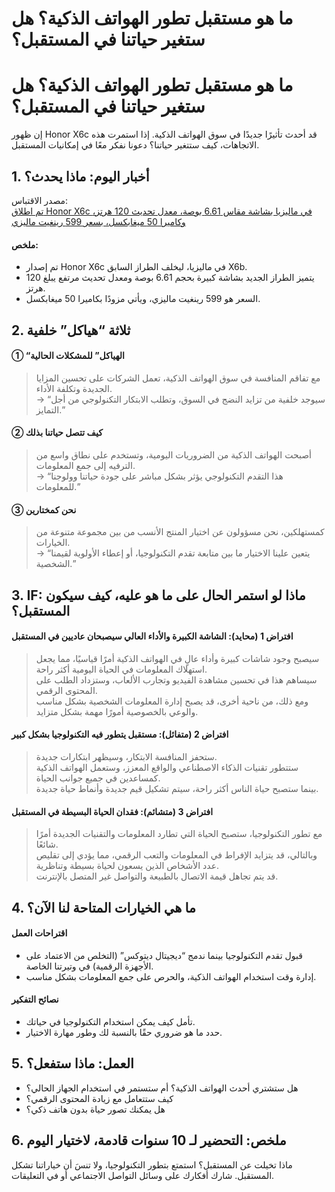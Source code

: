 # ما هو مستقبل تطور الهواتف الذكية؟ هل ستغير حياتنا في المستقبل؟

<h1>ما هو مستقبل تطور الهواتف الذكية؟ هل ستغير حياتنا في المستقبل؟</h1>
<p>إن ظهور Honor X6c قد أحدث تأثيرًا جديدًا في سوق الهواتف الذكية. إذا استمرت هذه الاتجاهات، كيف ستتغير حياتنا؟ دعونا نفكر معًا في إمكانيات المستقبل.</p>
<h2>1. أخبار اليوم: ماذا يحدث؟</h2>
<p>مصدر الاقتباس:<br />
<a href="https://soyacincau.com/2025/06/15/honor-x6c-malaysia-launch-specs-price/">تم اطلاق Honor X6c في ماليزيا بشاشة مقاس 6.61 بوصة، معدل تحديث 120 هرتز، وكاميرا 50 ميغابكسل، بسعر 599 رينغيت ماليزي</a></p>
<h4>ملخص:</h4>
<ul>
<li>تم إصدار Honor X6c في ماليزيا، ليخلف الطراز السابق X6b.</li>
<li>يتميز الطراز الجديد بشاشة كبيرة بحجم 6.61 بوصة ومعدل تحديث مرتفع يبلغ 120 هرتز.</li>
<li>السعر هو 599 رينغيت ماليزي، ويأتي مزودًا بكاميرا 50 ميغابكسل.</li>
</ul>
<h2>2. ثلاثة &#8220;هياكل&#8221; خلفية</h2>
<h4>① &#8220;الهياكل&#8221; للمشكلات الحالية</h4>
<blockquote>
<p>مع تفاقم المنافسة في سوق الهواتف الذكية، تعمل الشركات على تحسين المزايا الجديدة وتكلفة الأداء.  <br />
→ &#8220;سيوجد خلفية من تزايد النضج في السوق، وتطلب الابتكار التكنولوجي من أجل التمايز.&#8221;</p>
</blockquote>
<h4>② كيف تتصل حياتنا بذلك</h4>
<blockquote>
<p>أصبحت الهواتف الذكية من الضروريات اليومية، وتستخدم على نطاق واسع من الترفيه إلى جمع المعلومات.  <br />
→ &#8220;هذا التقدم التكنولوجي يؤثر بشكل مباشر على جودة حياتنا وولوجنا للمعلومات.&#8221;</p>
</blockquote>
<h4>③ نحن كمختارين</h4>
<blockquote>
<p>كمستهلكين، نحن مسؤولون عن اختيار المنتج الأنسب من بين مجموعة متنوعة من الخيارات.  <br />
→ &#8220;يتعين علينا الاختيار ما بين متابعة تقدم التكنولوجيا، أو إعطاء الأولوية لقيمنا الشخصية.&#8221;</p>
</blockquote>
<h2>3. IF: ماذا لو استمر الحال على ما هو عليه، كيف سيكون المستقبل؟</h2>
<h4>افتراض 1 (محايد): الشاشة الكبيرة والأداء العالي سيصبحان عاديين في المستقبل</h4>
<blockquote>
<p>سيصبح وجود شاشات كبيرة وأداء عالٍ في الهواتف الذكية أمرًا قياسيًا، مما يجعل استهلاك المعلومات في الحياة اليومية أكثر راحة.  <br />
سيساهم هذا في تحسين مشاهدة الفيديو وتجارب الألعاب، وستزداد الطلب على المحتوى الرقمي.  <br />
ومع ذلك، من ناحية أخرى، قد يصبح إدارة المعلومات الشخصية بشكل مناسب والوعي بالخصوصية أمورًا مهمة بشكل متزايد.</p>
</blockquote>
<h4>افتراض 2 (متفائل): مستقبل يتطور فيه التكنولوجيا بشكل كبير</h4>
<blockquote>
<p>ستحفز المنافسة الابتكار، وسيظهر ابتكارات جديدة.  <br />
ستتطور تقنيات الذكاء الاصطناعي والواقع المعزز، وستعمل الهواتف الذكية كمساعدين في جميع جوانب الحياة.  <br />
بينما ستصبح حياة الناس أكثر راحة، سيتم تشكيل قيم جديدة وأنماط حياة جديدة.</p>
</blockquote>
<h4>افتراض 3 (متشائم): فقدان الحياة البسيطة في المستقبل</h4>
<blockquote>
<p>مع تطور التكنولوجيا، ستصبح الحياة التي تطارد المعلومات والتقنيات الجديدة أمرًا شائعًا.  <br />
وبالتالي، قد يتزايد الإفراط في المعلومات والتعب الرقمي، مما يؤدي إلى تقليص عدد الأشخاص الذين يسعون لحياة بسيطة وتناظرية.  <br />
قد يتم تجاهل قيمة الاتصال بالطبيعة والتواصل غير المتصل بالإنترنت.</p>
</blockquote>
<h2>4. ما هي الخيارات المتاحة لنا الآن؟</h2>
<h4>اقتراحات العمل</h4>
<ul>
<li>قبول تقدم التكنولوجيا بينما ندمج &#8220;ديجيتال ديتوكس&#8221; (التخلص من الاعتماد على الأجهزة الرقمية) في وتيرتنا الخاصة.</li>
<li>إدارة وقت استخدام الهواتف الذكية، والحرص على جمع المعلومات بشكل مناسب.</li>
</ul>
<h4>نصائح التفكير</h4>
<ul>
<li>تأمل كيف يمكن استخدام التكنولوجيا في حياتك.</li>
<li>حدد ما هو ضروري حقًا بالنسبة لك وطور مهارة الاختيار.</li>
</ul>
<h2>5. العمل: ماذا ستفعل؟</h2>
<ul>
<li>هل ستشتري أحدث الهواتف الذكية؟ أم ستستمر في استخدام الجهاز الحالي؟</li>
<li>كيف ستتعامل مع زيادة المحتوى الرقمي؟</li>
<li>هل يمكنك تصور حياة بدون هاتف ذكي؟</li>
</ul>
<h2>6. ملخص: التحضير لـ 10 سنوات قادمة، لاختيار اليوم</h2>
<p>ماذا تخيلت عن المستقبل؟ استمتع بتطور التكنولوجيا، ولا تنسَ أن خياراتنا تشكل المستقبل. شارك أفكارك على وسائل التواصل الاجتماعي أو في التعليقات.</p>

